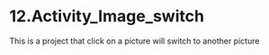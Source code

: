 # 12.Activity_Image_switch
 This is a project that click on a picture will switch to another picture
